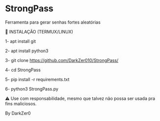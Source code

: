 # StrongPass
Ferramenta para gerar senhas fortes aleatórias

📱 INSTALAÇÃO (TERMUX/LINUX)

1- apt install git

2- apt install python3

3- git clone https://github.com/DarkZer010/StrongPass/

4- cd StrongPass

5- pip install -r requirements.txt

6- python3 StrongPass.py

⚠️ Use com responsabilidade, mesmo que talvez não possa ser usada pra fins maliciosos.

By DarkZer0
